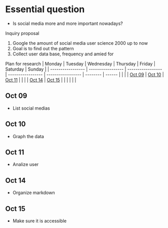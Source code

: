 # Essential question
* Is social media more and more important nowadays?

 Inquiry proposal
1. Google the amount of social media user science 2000 up to now
2. Goal is to find out the pattern
3. Collect user data base, frequency and amied for
   
 Plan for research
| Monday            | Tuesday           | Wednesday         | Thursday          | Friday            | Saturday | Sunday |
| ----------------- | ----------------- | ----------------- | ----------------- | ----------------- | -------- | ------ |
|                   |                   | [Oct 09](#Oct-09) | [Oct 10](#Oct-10) | [Oct 11](#Oct-11) |          |        |
| [Oct 14](#Oct-14) | [Oct 15](#Oct-15) |                   |                   |                   |          |        |

## Oct 09
* List social medias
  

## Oct 10
* Graph the data

## Oct 11
* Analize user

## Oct 14
* Organize markdown



## Oct 15 
* Make sure it is accessible